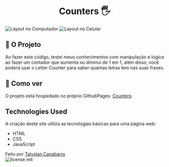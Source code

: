 <h1 align="center"> Counters 🖐️</h1>

<img src="https://github.com/Talyslan/Counters/assets/78499700/4d607719-6db3-4acf-9cec-98ddea5016bc" alt="Layout no Computador" />
<img src="https://github.com/Talyslan/Counters/assets/78499700/9716fe7e-a362-434c-97ee-07730903a862" alt="Layout no Celular" />


## 🗿 O Projeto

Ao fazer este código, testei meus conhecimentos com manipulação e lógica ao fazer um contador que aumenta ou diminui de 1 em 1, além disso, você poderá usar o Letter Counter para saber quantas letras tem nas suas frases.

## 📌 Como ver

O projeto está hospedado no próprio GithubPages:
[Counters](https://talyslan.github.io/Counters/)


## Technologies Used

A criação deste site utiliza as tecnologias básicas para uma página web:

- HTML
- CSS
- JavaScript

Feito por <a href="https://github.com/Talyslan">Talyslan Canabarro</a>
<br/>
<img src="https://img.shields.io/badge/license-MIT-8A2BE2" alt="license mit" />
